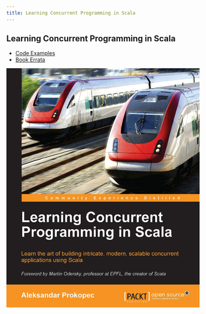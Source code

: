 ```yaml
---
title: Learning Concurrent Programming in Scala
---
```


## Learning Concurrent Programming in Scala

- [Code Examples](https://github.com/concurrent-programming-in-scala/learning-examples)
- [Book Errata](/pages/errata.html)

<img src='resources/img/learning-concurrent-programming-in-scala.jpg'></img>

